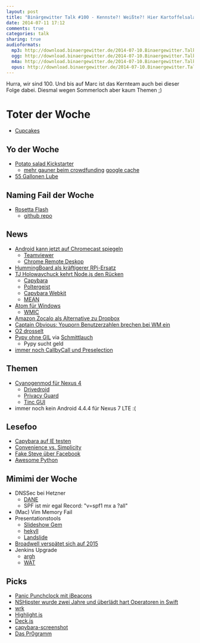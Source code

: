 ```yaml
---
layout: post
title: "Binärgewitter Talk #100 - Kennste?! Weißte?! Hier Kartoffelsalat!"
date: 2014-07-11 17:12
comments: true
categories: talk
sharing: true
audioformats:
  mp3: http://download.binaergewitter.de/2014-07-10.Binaergewitter.Talk.100.mp3
  ogg: http://download.binaergewitter.de/2014-07-10.Binaergewitter.Talk.100.ogg
  m4a: http://download.binaergewitter.de/2014-07-10.Binaergewitter.Talk.100.m4a
  opus: http://download.binaergewitter.de/2014-07-10.Binaergewitter.Talk.100.opus
---
```

Hurra, wir sind 100. Und bis auf Marc ist das Kernteam auch bei dieser Folge dabei. Diesmal wegen Sommerloch aber kaum Themen ;)

# Toter der Woche

- [Cupcakes]( http://www.cbc.ca/news/1.2688030 )

## Yo der Woche

- [Potato salad Kickstarter]( https://www.kickstarter.com/projects/324283889/potato-salad )
  - [mehr gauner beim crowdfunding]( https://www.indiegogo.com/projects/wifiex ) [google cache]( http://webcache.googleusercontent.com/search?q=cache:03fcMBC_AvIJ:https://www.indiegogo.com/projects/wifiex+&cd=1&hl=de&ct=clnk&gl=de&client=firefox-a )
- [55 Gallonen Lube]( http://www.amazon.com/Passion-Natural-Water-Based-Lubricant-Gallon/dp/B005MR3IVO?tag=krebsco-21 )

## Naming Fail der Woche

- [Rosetta Flash]( http://miki.it/blog/2014/7/8/abusing-jsonp-with-rosetta-flash/ )
    * [github repo]( https://github.com/mikispag/rosettaflash )

## News

- [Android kann jetzt auf Chromecast spiegeln]( http://chrome.blogspot.de/2014/07/mirror-your-android-screen-to-tv-with.html )
    * [Teamviewer](https://www.teamviewer.com )
    * [Chrome Remote Deskop](http://www.heise.de/open/meldung/Chrome-Remote-Desktop-steuert-jetzt-auch-Linux-Systeme-2253273.html )
- [HummingBoard als kräftigerer RPi-Ersatz]( http://www.solid-run.com/products/hummingboard/ )
- [TJ Holowaychuck kehrt Node.js den Rücken]( https://medium.com/code-adventures/4ba9e7f3e52b )
    * [Capybara]( https://github.com/jnicklas/capybara )
    * [Poltergeist]( https://github.com/teampoltergeist/poltergeist )
    * [Capybara Webkit]( https://github.com/thoughtbot/capybara-webkit )
    * [MEAN](http://mean.io/#!/ )
- [Atom für Windows]( http://blog.atom.io/2014/07/09/hello-windows.html )
    * [WMIC]( http://euer.krebsco.de/wiki/knowledge_base.html#wmic )
- [Amazon Zocalo als Alternative zu Dropbox]( http://techcrunch.com/2014/07/10/amazon-goes-after-box-dropbox-and-huddle-launches-zocalo-for-secure-enterprise-storage/ )
- [Captain Obvious: Youporn Benutzerzahlen brechen bei WM ein]( http://www.golem.de/news/deutschland-youporns-nutzerzahlen-waehrend-der-wm-spiele-eingebrochen-1407-107803.html )
- [O2 drosselt](http://www.heise.de/netze/meldung/O2-drosselt-DSL-ab-1-Oktober-2251497.html )
- [Pypy ohne GIL](http://www.linux-magazin.de/NEWS/Pypy-STM-liefert-Python-ohne-GIL ) via [Schmittlauch](https://twitter.com/schmittlauch)
    * Pypy sucht geld
- [immer noch CallbyCall und Preselection](http://www.heise.de/newsticker/meldung/Telekom-muss-weiter-Preselection-und-Call-by-Call-anbieten-2251774.html )

## Themen

- [Cyanogenmod für Nexus 4]( http://download.cyanogenmod.org/?device=mako )
    * [Drivedroid]( https://play.google.com/store/apps/details?id=com.softwarebakery.drivedroid&hl=de )
    * [Privacy Guard]( http://winfuture.de/news,80241.html )
    * [Tinc GUI]( https://play.google.com/store/apps/details?id=org.poirsouille.tinc_gui&hl=de )
- immer noch kein Android 4.4.4 für Nexus 7 LTE :(

## Lesefoo

- [Capybara auf IE testen]( http://altoros.github.io/2013/running-capybara-tests-in-remote-browsers/ )
- [Convenience vs. Simplicity]( https://speakerdeck.com/solnic/convenience-vs-simplicity )
- [Fake Steve über Facebook]( http://www.fakesteve.net/2007/12/faceberg-were-sorry-really-okay-not.html )
- [Awesome Python]( https://github.com/vinta/awesome-python )

## Mimimi der Woche

- DNSSec bei Hetzner
    * [DANE](http://de.wikipedia.org/wiki/DNS-based_Authentication_of_Named_Entities )
    * SPF ist mir egal Record: "v=spf1 mx a ?all"
- (Mac) Vim Memory Fail
- Presentationstools
    * [Slideshow Gem]( https://github.com/slideshow-s9/slideshow )
    * [hekyll]( https://github.com/bmcmurray/hekyll )
    * [Landslide]( https://github.com/adamzap/landslide )
- [Broadwell verspätet sich auf 2015]( http://www.macrumors.com/2014/07/09/broadwell-early-to-mid-2015/ )
- Jenkins Upgrade
    * [argh]( https://issues.jenkins-ci.org/browse/JENKINS-22115 )
    * [WAT]( https://issues.jenkins-ci.org/browse/JENKINS-19345?focusedCommentId=198210&page=com.atlassian.jira.plugin.system.issuetabpanels:comment-tabpanel#comment-198210 )


## Picks

- [Panic Punchclock mit iBeacons]( http://www.panic.com/blog/punchclock-fun-with-ibeacons/ )
- [NSHipster wurde zwei Jahre und überlädt hart Operatoren in Swift]( http://nshipster.com/nscalendarunityear/ )
- [wrk]( https://github.com/wg/wrk )
- [Highlight.js]( http://highlightjs.org/ )
- [Deck.js]( http://imakewebthings.com/deck.js/ )
- [capybara-screenshot]( https://github.com/mattheworiordan/capybara-screenshot )
- [Das Pr0gramm]( http://pr0gramm.com/ )


